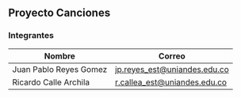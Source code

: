 ## Proyecto Canciones
### Integrantes

| Nombre                 | Correo                       |
|------------------------|------------------------------|
| Juan Pablo Reyes Gomez | jp.reyes_est@uniandes.edu.co |
| Ricardo Calle Archila  | r.callea_est@uniandes.edu.co |